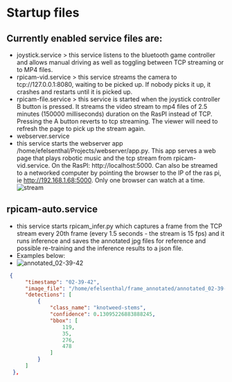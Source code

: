 # Startup files
## Currently enabled service files are: 
  - joystick.service > this service listens to the bluetooth game controller and allows manual driving as well as toggling between TCP streaming or to MP4 files.
  - rpicam-vid.service > this service streams the camera to tcp://127.0.0.1:8080, waiting to be picked up.  If nobody picks it up, it crashes and restarts until it is picked up.
  - rpicam-file.service > this service is started when the joystick controller B button is pressed.  It streams the video stream to mp4 files of 2.5 minutes (150000 milliseconds) duration on the RasPI instead of TCP.  Pressing the A button reverts to tcp streaming.  The viewer will need to refresh the page to pick up the stream again.
  - webserver.service 
  - this service starts the webserver app /home/efelsenthal/Projects/webserver/app.py.  This app serves a web page that plays robotic music and the tcp stream from rpicam-vid.service. On the RasPI: http://localhost:5000.  Can also be streamed to a networked computer by pointing the browser to the IP of the ras pi, ie http://192.168.1.68:5000.  Only one browser can watch at a time.  
  ![stream](https://github.com/user-attachments/assets/47d52f83-f353-487d-9944-b4990953498c)
## rpicam-auto.service
  - this service starts rpicam_infer.py which captures a frame from the TCP stream every 20th frame (every 1.5 seconds - the stream is 15 fps) and it runs inference and saves the annotated jpg files for reference and possible re-training and the inference results to a json file.
  - Examples below:
  - ![annotated_02-39-42](https://github.com/user-attachments/assets/e5b95ab1-7a3a-48e0-aa65-988d83eab7e9)
  ```json
   {
        "timestamp": "02-39-42",
        "image_file": "/home/efelsenthal/frame_annotated/annotated_02-39-42.jpg",
        "detections": [
            {
                "class_name": "knotweed-stems",
                "confidence": 0.13095226883888245,
                "bbox": [
                    119,
                    35,
                    276,
                    478
                ]
            }
        ]
    },
```
